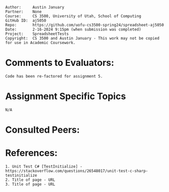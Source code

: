﻿```
Author:     Austin January
Partner:    None
Course:     CS 3500, University of Utah, School of Computing
GitHub ID:  aj5050
Repo:       https://github.com/uofu-cs3500-spring24/spreadsheet-aj5050
Date:       2-16-2024 9:15pm (when submission was completed) 
Project:    SpreadsheetTests
Copyright:  CS 3500 and Austin January - This work may not be copied for use in Academic Coursework.
```

# Comments to Evaluators:
    Code has been re-factored for assignment 5.
# Assignment Specific Topics
    N/A

# Consulted Peers:
    

# References:

    1. Unit Test C# [TestInitialize] - https://stackoverflow.com/questions/26548017/unit-test-c-sharp-testinitialize
    2. Title of page - URL
    3. Title of page - URL